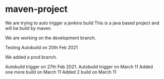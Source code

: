 # maven-project
We are trying to auto trigger a jenkins build
This is a java based project and will be build by maven.

We are working on the development branch.

Testing Autobuild on 20th Feb 2021

We added a prod branch.

Autobuild trigger on 27th Feb 2021.
Autobuild trigger on March 11
Added one more build on March 11
Added 2 build on March 11
